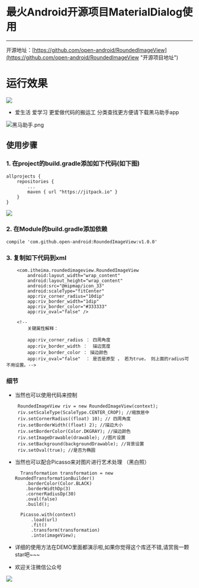 # 最火Android开源项目MaterialDialog使用
---
开源地址：[https://github.com/open-android/RoundedImageView](https://github.com/open-android/RoundedImageView "开源项目地址")

# 运行效果

![](http://i.imgur.com/BpRjAuO.png)

* 爱生活 爱学习 更爱做代码的搬运工 分类查找更方便请下载黑马助手app

![黑马助手.png](http://upload-images.jianshu.io/upload_images/4037105-f777f1214328dcc4.png?imageMogr2/auto-orient/strip%7CimageView2/2/w/1240)


## 使用步骤

### 1. 在project的build.gradle添加如下代码(如下图)

	allprojects {
	    repositories {
	        ...
	        maven { url "https://jitpack.io" }
	    }
	}

![](http://oi5nqn6ce.bkt.clouddn.com/itheima/booster/code/jitpack.png)


### 2. 在Module的build.gradle添加依赖

    compile 'com.github.open-android:RoundedImageView:v1.0.0'


### 3. 复制如下代码到xml

		<com.itheima.roundedimageview.RoundedImageView
	        android:layout_width="wrap_content"
	        android:layout_height="wrap_content"
	        android:src="@mipmap/icon_33"
	        android:scaleType="fitCenter"
	        app:riv_corner_radius="10dip"
	        app:riv_border_width="1dip"
	        app:riv_border_color="#333333"
	        app:riv_oval="false" />

		<!--
		    关键属性解释：
		
		    app:riv_corner_radius ： 四周角度
		    app:riv_border_width ：  描边宽度
		    app:riv_border_color ： 描边颜色
		    app:riv_oval="false"  ： 是否是原型 ， 若为true， 则上面的radius可不用设置。-->

### 细节

*  当然也可以使用代码来控制 

		RoundedImageView riv = new RoundedImageView(context);
		riv.setScaleType(ScaleType.CENTER_CROP); //缩放居中
		riv.setCornerRadius((float) 10); // 四周角度
		riv.setBorderWidth((float) 2); //描边大小
		riv.setBorderColor(Color.DKGRAY); //描边颜色
		riv.setImageDrawable(drawable); //图片设置
		riv.setBackground(backgroundDrawable); //背景设置
		riv.setOval(true); //是否为椭圆

* 当然也可以配合Picasso来对图片进行艺术处理 （黑白照）

		Transformation transformation = new RoundedTransformationBuilder()
          .borderColor(Color.BLACK)
          .borderWidthDp(3)
          .cornerRadiusDp(30)
          .oval(false)
          .build();
		
		Picasso.with(context)
		    .load(url)
		    .fit()
		    .transform(transformation)
		    .into(imageView);



* 详细的使用方法在DEMO里面都演示啦,如果你觉得这个库还不错,请赏我一颗star吧~~~

* 欢迎关注微信公众号

![](http://upload-images.jianshu.io/upload_images/4037105-8f737b5104dd0b5d.png?imageMogr2/auto-orient/strip%7CimageView2/2/w/1240)
